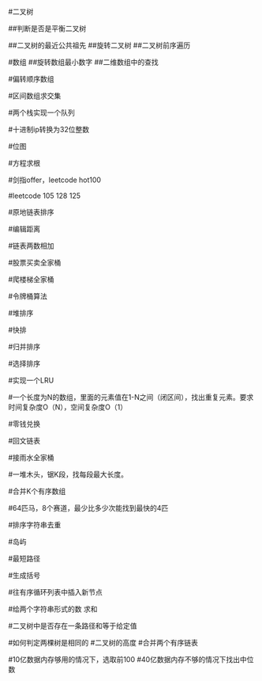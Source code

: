 #二叉树

##判断是否是平衡二叉树

##二叉树的最近公共祖先
##旋转二叉树
##二叉树前序遍历



#数组
##旋转数组最小数字
##二维数组中的查找








#偏转顺序数组

#区间数组求交集


#两个栈实现一个队列


#十进制ip转换为32位整数


#位图


#方程求根


#剑指offer，leetcode hot100

#leetcode 105  128  125

#原地链表排序


#编辑距离







#链表两数相加

#股票买卖全家桶

#爬楼梯全家桶

#令牌桶算法

#堆排序


#快排

#归并排序


#选择排序

#实现一个LRU


#一个长度为N的数组，里面的元素值在1-N之间（闭区间），找出重复元素。要求时间复杂度O（N），空间复杂度O（1）


#零钱兑换


#回文链表

#接雨水全家桶


#一堆木头，锯K段，找每段最大长度。


#合并K个有序数组

#64匹马，8个赛道，最少比多少次能找到最快的4匹


#排序字符串去重


#岛屿

#最短路径


#生成括号


#往有序循环列表中插入新节点


#给两个字符串形式的数 求和


#二叉树中是否存在一条路径和等于给定值

#如何判定两棵树是相同的
#二叉树的高度
#合并两个有序链表


#10亿数据内存够用的情况下，选取前100
#40亿数据内存不够的情况下找出中位数

